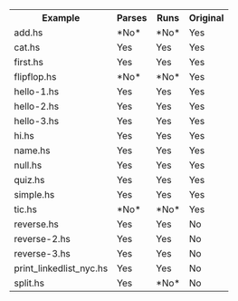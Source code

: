 <table><tr><th>Example</th><th>Parses</th><th>Runs</th><th>Original</th></tr>
<tr><td>add.hs</td><td>*No*</td><td>*No*</td><td>Yes</td></tr>
<tr><td>cat.hs</td><td>Yes</td><td>Yes</td><td>Yes</td></tr>
<tr><td>first.hs</td><td>Yes</td><td>Yes</td><td>Yes</td></tr>
<tr><td>flipflop.hs</td><td>*No*</td><td>*No*</td><td>Yes</td></tr>
<tr><td>hello-1.hs</td><td>Yes</td><td>Yes</td><td>Yes</td></tr>
<tr><td>hello-2.hs</td><td>Yes</td><td>Yes</td><td>Yes</td></tr>
<tr><td>hello-3.hs</td><td>Yes</td><td>Yes</td><td>Yes</td></tr>
<tr><td>hi.hs</td><td>Yes</td><td>Yes</td><td>Yes</td></tr>
<tr><td>name.hs</td><td>Yes</td><td>Yes</td><td>Yes</td></tr>
<tr><td>null.hs</td><td>Yes</td><td>Yes</td><td>Yes</td></tr>
<tr><td>quiz.hs</td><td>Yes</td><td>Yes</td><td>Yes</td></tr>
<tr><td>simple.hs</td><td>Yes</td><td>Yes</td><td>Yes</td></tr>
<tr><td>tic.hs</td><td>*No*</td><td>*No*</td><td>Yes</td></tr>
<tr><td>reverse.hs</td><td>Yes</td><td>Yes</td><td>No</td></tr>
<tr><td>reverse-2.hs</td><td>Yes</td><td>Yes</td><td>No</td></tr>
<tr><td>reverse-3.hs</td><td>Yes</td><td>Yes</td><td>No</td></tr>
<tr><td>print_linkedlist_nyc.hs</td><td>Yes</td><td>Yes</td><td>No</td></tr>
<tr><td>split.hs</td><td>Yes</td><td>*No*</td><td>No</td></tr></table>
